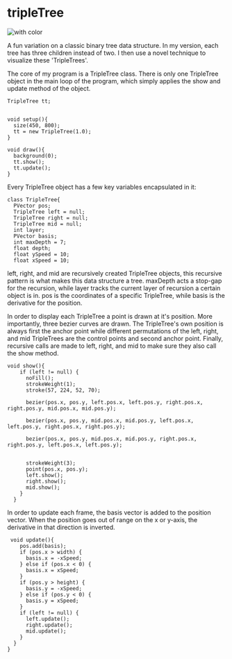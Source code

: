 # tripleTree
![with color](tripleTree.gif)


A fun variation on a classic binary tree data structure. In my version, each tree has three children instead of two. I then use a novel technique to visualize these 'TripleTrees'.

The core of my program is a TripleTree class. There is only one TripleTree object in the main loop of the program, which simply applies the show and update method of the object. 

```processing
TripleTree tt;


void setup(){
  size(450, 800);
  tt = new TripleTree(1.0);
}

void draw(){
  background(0);
  tt.show();
  tt.update();
}
```
Every TripleTree object has a few key variables encapsulated in it:
```processing
class TripleTree{
  PVector pos;
  TripleTree left = null;
  TripleTree right = null;
  TripleTree mid = null;
  int layer;
  PVector basis;
  int maxDepth = 7;
  float depth;
  float ySpeed = 10;
  float xSpeed = 10;
```
left, right, and mid are recursively created TripleTree objects, this recursive pattern is what makes this data structure a tree. maxDepth acts a stop-gap for the recursion, while layer tracks the current layer of recursion a certain object is in. pos is the coordinates of a specific TripleTree, while basis is the derivative for the position.



In order to display each TripleTree a point is drawn at it's position. More importantly, three bezier curves are drawn. The TripleTree's own position is always first the anchor point while different permutations of the left, right, and mid TripleTrees are the control points and second anchor point. Finally, recursive calls are made to left, right, and mid to make sure they also call the show method. 


```processing
void show(){
    if (left != null) {
      noFill();
      strokeWeight(1);
      stroke(57, 224, 52, 70);

      bezier(pos.x, pos.y, left.pos.x, left.pos.y, right.pos.x, right.pos.y, mid.pos.x, mid.pos.y);
     
      bezier(pos.x, pos.y, mid.pos.x, mid.pos.y, left.pos.x, left.pos.y, right.pos.x, right.pos.y);
    
      bezier(pos.x, pos.y, mid.pos.x, mid.pos.y, right.pos.x, right.pos.y, left.pos.x, left.pos.y);
      
      
      strokeWeight(3);
      point(pos.x, pos.y);
      left.show();
      right.show();
      mid.show();
    } 
  }
```

In order to update each frame, the basis vector is added to the position vector. When the position goes out of range on the x or y-axis, the derivative in that direction is inverted. 

```processing
 void update(){
    pos.add(basis);
    if (pos.x > width) {
      basis.x = -xSpeed;
    } else if (pos.x < 0) {
      basis.x = xSpeed;
    }
    if (pos.y > height) {
      basis.y = -xSpeed;
    } else if (pos.y < 0) {
      basis.y = xSpeed;
    }
    if (left != null) {
      left.update();
      right.update();
      mid.update();
    } 
  }
}




